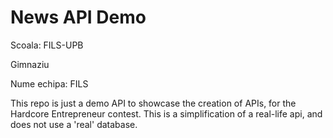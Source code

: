 # News API Demo

Scoala: FILS-UPB

Gimnaziu

Nume echipa: FILS

This repo is just a demo API to showcase the creation of APIs, for the Hardcore Entrepreneur contest. This is a simplification of a real-life api, and does not use a 'real' database.
